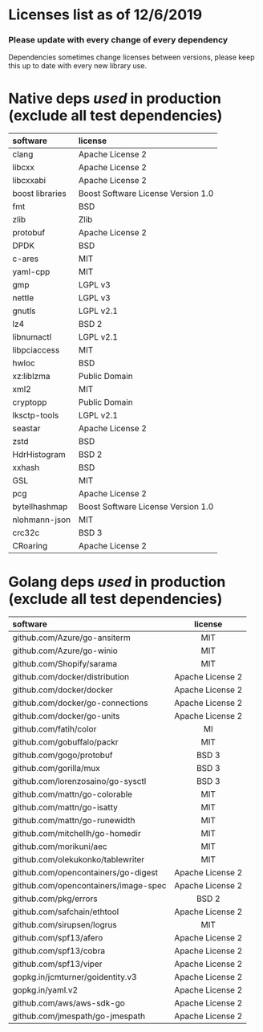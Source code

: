 # Licenses list as of 12/6/2019

### Please update with every change of every dependency

Dependencies sometimes change licenses between versions, 
please keep this up to date with every new library use.

# Native deps _used_ in production (exclude all test dependencies)

| software        | license                                   |
| :----------     | :------------                             |
| clang           | Apache License 2                          |
| libcxx          | Apache License 2                          |
| libcxxabi       | Apache License 2                          |
| boost libraries | Boost Software License Version 1.0        |
| fmt             | BSD                                       |
| zlib            | Zlib                                      |
| protobuf        | Apache License 2                          |
| DPDK            | BSD                                       |
| c-ares          | MIT                                       |
| yaml-cpp        | MIT                                       |
| gmp             | LGPL v3                                   |
| nettle          | LGPL v3                                   |
| gnutls          | LGPL v2.1                                 |
| lz4             | BSD 2                                     |
| libnumactl      | LGPL v2.1                                 |
| libpciaccess    | MIT                                       |
| hwloc           | BSD                                       |
| xz:liblzma      | Public Domain                             |
| xml2            | MIT                                       |
| cryptopp        | Public Domain                             |
| lksctp-tools    | LGPL v2.1                                 |
| seastar         | Apache License 2                          |
| zstd            | BSD                                       |
| HdrHistogram    | BSD 2                                     |
| xxhash          | BSD                                       |
| GSL             | MIT                                       |
| pcg             | Apache License 2                          |
| bytellhashmap   | Boost Software License Version 1.0        |
| nlohmann-json   | MIT                                       |
| crc32c          | BSD 3                                     |
| CRoaring        | Apache License 2                          |
 
# Golang deps _used_ in production (exclude all test dependencies)

| software                             | license          |
| :----------                          | :------------:   |
| github.com/Azure/go-ansiterm         | MIT              |
| github.com/Azure/go-winio            | MIT              |
| github.com/Shopify/sarama            | MIT              |
| github.com/docker/distribution       | Apache License 2 |
| github.com/docker/docker             | Apache License 2 |
| github.com/docker/go-connections     | Apache License 2 |
| github.com/docker/go-units           | Apache License 2 |
| github.com/fatih/color               | MI               |
| github.com/gobuffalo/packr           | MIT              |
| github.com/gogo/protobuf             | BSD 3            |
| github.com/gorilla/mux               | BSD 3            |
| github.com/lorenzosaino/go-sysctl    | BSD 3            |
| github.com/mattn/go-colorable        | MIT              |
| github.com/mattn/go-isatty           | MIT              |
| github.com/mattn/go-runewidth        | MIT              |
| github.com/mitchellh/go-homedir      | MIT              |
| github.com/morikuni/aec              | MIT              |
| github.com/olekukonko/tablewriter    | MIT              |
| github.com/opencontainers/go-digest  | Apache License 2 |
| github.com/opencontainers/image-spec | Apache License 2 |
| github.com/pkg/errors                | BSD 2            |
| github.com/safchain/ethtool          | Apache License 2 |
| github.com/sirupsen/logrus           | MIT              |
| github.com/spf13/afero               | Apache License 2 |
| github.com/spf13/cobra               | Apache License 2 |
| github.com/spf13/viper               | Apache License 2 |
| gopkg.in/jcmturner/goidentity.v3     | Apache License 2 |
| gopkg.in/yaml.v2                     | Apache License 2 |
| github.com/aws/aws-sdk-go            | Apache License 2 |
| github.com/jmespath/go-jmespath      | Apache License 2 |
